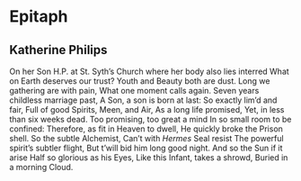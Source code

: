 # Epitaph
## Katherine Philips
On her Son H.P. at St. Syth’s Church where her body also lies interred
What on Earth deserves our trust?
Youth and Beauty both are dust.
Long we gathering are with pain,
What one moment calls again.
Seven years childless marriage past,
A Son, a son is born at last:
So exactly lim’d and fair,
Full of good Spirits, Meen, and Air,
As a long life promised,
Yet, in less than six weeks dead.
Too promising, too great a mind
In so small room to be confined:
Therefore, as fit in Heaven to dwell,
He quickly broke the Prison shell.
So the subtle Alchemist,
Can’t with _Hermes_ Seal resist
The powerful spirit’s subtler flight,
But t’will bid him long good night.
And so the Sun if it arise
Half so glorious as his Eyes,
Like this Infant, takes a shrowd,
Buried in a morning Cloud.